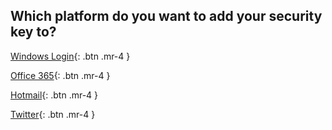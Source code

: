 ## Which platform do you want to add your security key to?

[Windows Login](/mobilehelp/en/pairing/windowslogin.html){: .btn .mr-4 }

[Office 365](http://example.com/){: .btn .mr-4 }

[Hotmail](http://example.com/){: .btn .mr-4 }

[Twitter](http://example.com/){: .btn .mr-4 }
